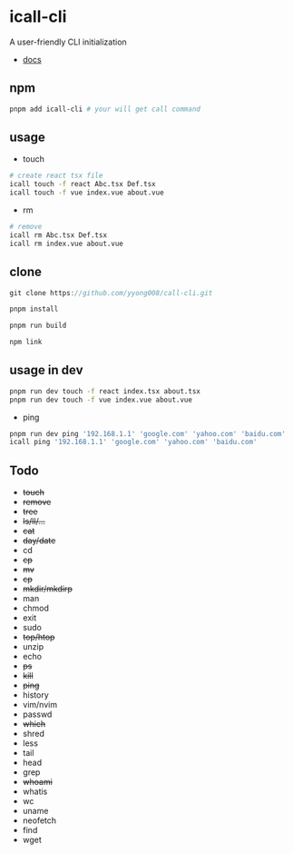 # icall-cli

A user-friendly CLI initialization

- [docs](https://call-cli.vercel.app/)

## npm

```sh
pnpm add icall-cli # your will get call command
```

## usage

- touch

```sh
# create react tsx file
icall touch -f react Abc.tsx Def.tsx
icall touch -f vue index.vue about.vue
```

- rm

```sh
# remove
icall rm Abc.tsx Def.tsx
icall rm index.vue about.vue
```

## clone

```ts
git clone https://github.com/yyong008/call-cli.git

pnpm install

pnpm run build

npm link
```

## usage in dev

```sh
pnpm run dev touch -f react index.tsx about.tsx
pnpm run dev touch -f vue index.vue about.vue
```

- ping

```sh
pnpm run dev ping '192.168.1.1' 'google.com' 'yahoo.com' 'baidu.com'
icall ping '192.168.1.1' 'google.com' 'yahoo.com' 'baidu.com'
```

## Todo

- ~~touch~~
- ~~remove~~
- ~~tree~~
- ~~ls/ll/...~~
- ~~cat~~
- ~~day/date~~
- cd
- ~~cp~~
- ~~mv~~
- ~~cp~~
- ~~mkdir/mkdirp~~
- man
- chmod
- exit
- sudo
- ~~top/htop~~
- unzip
- echo
- ~~ps~~
- ~~kill~~
- ~~ping~~
- history
- vim/nvim
- passwd
- ~~which~~
- shred
- less
- tail
- head
- grep
- ~~whoami~~
- whatis
- wc
- uname
- neofetch
- find
- wget

